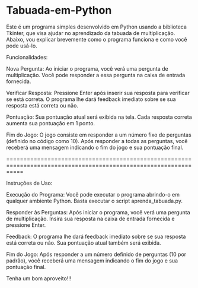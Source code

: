 # Tabuada-em-Python

Este é um programa simples desenvolvido em Python usando a biblioteca Tkinter, que visa ajudar no aprendizado da tabuada de multiplicação. Abaixo, vou explicar brevemente como o programa funciona e como você pode usá-lo.

Funcionalidades:

Nova Pergunta: Ao iniciar o programa, você verá uma pergunta de multiplicação. Você pode responder a essa pergunta na caixa de entrada fornecida.

Verificar Resposta: Pressione Enter após inserir sua resposta para verificar se está correta. O programa lhe dará feedback imediato sobre se sua resposta está correta ou não.

Pontuação: Sua pontuação atual será exibida na tela. Cada resposta correta aumenta sua pontuação em 1 ponto.

Fim do Jogo: O jogo consiste em responder a um número fixo de perguntas (definido no código como 10). Após responder a todas as perguntas, você receberá uma mensagem indicando o fim do jogo e sua pontuação final.

=================================================================================================================

Instruções de Uso:

Execução do Programa: Você pode executar o programa abrindo-o em qualquer ambiente Python. Basta executar o script aprenda_tabuada.py.

Responder às Perguntas: Após iniciar o programa, você verá uma pergunta de multiplicação. Insira sua resposta na caixa de entrada fornecida e pressione Enter.

Feedback: O programa lhe dará feedback imediato sobre se sua resposta está correta ou não. Sua pontuação atual também será exibida.

Fim do Jogo: Após responder a um número definido de perguntas (10 por padrão), você receberá uma mensagem indicando o fim do jogo e sua pontuação final.

Tenha um bom aproveito!!!
